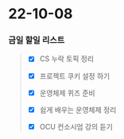 # 22-10-08
### 금일 할일 리스트

> - [x] CS 누락 토픽 정리
>
> - [x] 프로젝트 쿠키 설정 하기
>
> - [x] 운영체제 퀴즈 준비
>
> - [x] 쉽게 배우는 운영체제 정리
> 
> - [x] OCU 컨소시엄 강의 듣기